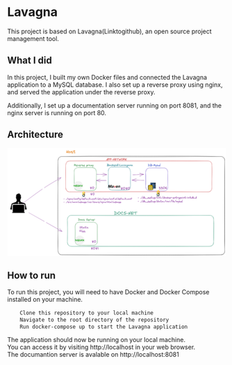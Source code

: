 # Lavagna

This project is based on Lavagna(Linktogithub), an open source project management tool.

## What I did

In this project, I built my own Docker files and connected the Lavagna application to a MySQL database. I also set up a reverse proxy using nginx, and served the application under the reverse proxy.

Additionally, I set up a documentation server running on port 8081, and the nginx server is running on port 80.

## Architecture


![App Architecture ](./Lavagna.png)
## How to run

To run this project, you will need to have Docker and Docker Compose installed on your machine.
```
    Clone this repository to your local machine
    Navigate to the root directory of the repository
    Run docker-compose up to start the Lavagna application
```

The application should now be running on your local machine.<br> You can access it by visiting http://localhost in your web browser. <br>
The documantion server is avalable on http://localhost:8081